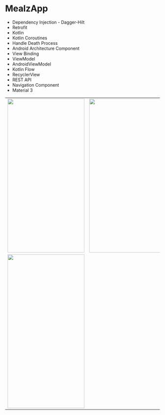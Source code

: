 # MealzApp

* Dependency Injection - Dagger-Hilt
* Retrofit
* Kotlin
* Kotlin Coroutines
* Handle Death Process
* Android Architecture Component
* View Binding
* ViewModel
* AndroidViewModel
* Kotlin Flow
* RecyclerView
* REST API
* Navigation Component
* Material 3 


<table>
  <tr>
    <td>
      <img src="https://user-images.githubusercontent.com/104721363/226899467-845c4a0f-671d-4f19-9489-fc7c57e74105.jpg" width="250" height="500"/>
    </td>
    <td>
      <img src="https://user-images.githubusercontent.com/104721363/226899475-bfc3e87f-8687-4f5a-8e19-13afaf027c4f.jpg" width="250" height="500"/>
    </td>
    <td>
      <img src="(https://user-images.githubusercontent.com/104721363/226899538-bc6391f3-8b79-405d-979c-57dcdfcdf600.jpg" width="250" height="500"/>
    </td>
  </tr>
  
  <tr>
    <td>
      <img src="https://user-images.githubusercontent.com/104721363/226899503-1baf3343-cc49-49b6-b451-5b381ab450a0.jpg" width="250" height="500"/>
    </td>
  </tr>
</table>
